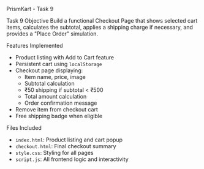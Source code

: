 PrismKart - Task 9

Task 9 Objective
Build a functional Checkout Page that shows selected cart items, calculates the subtotal, applies a shipping charge if necessary, and provides a "Place Order" simulation.

Features Implemented
- Product listing with Add to Cart feature
- Persistent cart using `localStorage`
- Checkout page displaying:
  - Item name, price, image
  - Subtotal calculation
  - ₹50 shipping if subtotal < ₹500
  - Total amount calculation
  - Order confirmation message
- Remove item from checkout cart
- Free shipping badge when eligible

Files Included
- `index.html`: Product listing and cart popup
- `checkout.html`: Final checkout summary
- `style.css`: Styling for all pages
- `script.js`: All frontend logic and interactivity



